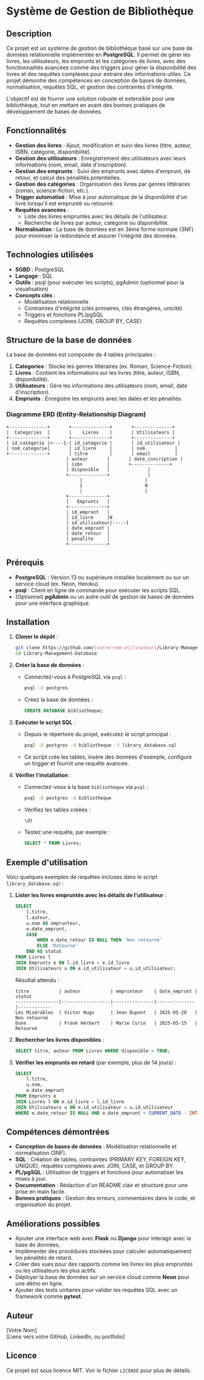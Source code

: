 # Système de Gestion de Bibliothèque

## Description
Ce projet est un système de gestion de bibliothèque basé sur une base de données relationnelle implémentée en **PostgreSQL**. Il permet de gérer les livres, les utilisateurs, les emprunts et les catégories de livres, avec des fonctionnalités avancées comme des triggers pour gérer la disponibilité des livres et des requêtes complexes pour extraire des informations utiles. Ce projet démontre des compétences en conception de bases de données, normalisation, requêtes SQL, et gestion des contraintes d'intégrité.

L'objectif est de fournir une solution robuste et extensible pour une bibliothèque, tout en mettant en avant des bonnes pratiques de développement de bases de données.

## Fonctionnalités
- **Gestion des livres** : Ajout, modification et suivi des livres (titre, auteur, ISBN, catégorie, disponibilité).
- **Gestion des utilisateurs** : Enregistrement des utilisateurs avec leurs informations (nom, email, date d'inscription).
- **Gestion des emprunts** : Suivi des emprunts avec dates d'emprunt, de retour, et calcul des pénalités potentielles.
- **Gestion des catégories** : Organisation des livres par genres littéraires (roman, science-fiction, etc.).
- **Trigger automatisé** : Mise à jour automatique de la disponibilité d'un livre lorsqu'il est emprunté ou retourné.
- **Requêtes avancées** :
  - Liste des livres empruntés avec les détails de l'utilisateur.
  - Recherche de livres par auteur, catégorie ou disponibilité.
- **Normalisation** : La base de données est en 3ème forme normale (3NF) pour minimiser la redondance et assurer l'intégrité des données.

## Technologies utilisées
- **SGBD** : PostgreSQL
- **Langage** : SQL
- **Outils** : psql (pour exécuter les scripts), pgAdmin (optionnel pour la visualisation)
- **Concepts clés** :
  - Modélisation relationnelle
  - Contraintes d'intégrité (clés primaires, clés étrangères, unicité)
  - Triggers et fonctions PL/pgSQL
  - Requêtes complexes (JOIN, GROUP BY, CASE)

## Structure de la base de données
La base de données est composée de 4 tables principales :
1. **Categories** : Stocke les genres littéraires (ex. Roman, Science-Fiction).
2. **Livres** : Contient les informations sur les livres (titre, auteur, ISBN, disponibilité).
3. **Utilisateurs** : Gère les informations des utilisateurs (nom, email, date d'inscription).
4. **Emprunts** : Enregistre les emprunts avec les dates et les pénalités.

### Diagramme ERD (Entity-Relationship Diagram)
```
+--------------+       +--------------+       +--------------+
|  Categories  |       |    Livres    |       | Utilisateurs |
+--------------+       +--------------+       +--------------+
| id_categorie |<----1-| id_categorie |       | id_utilisateur |
| nom_categorie|       | id_livre     |       | nom           |
+--------------+       | titre        |       | email         |
                      | auteur       |       | date_inscription |
                      | isbn         |       +--------------+
                      | disponible   |              |
                      +--------------+              |
                           |                       |
                           1                       N
                           |                       |
                      +--------------+
                      |   Emprunts   |
                      +--------------+
                      | id_emprunt   |
                      | id_livre     |N
                      | id_utilisateur|-----1
                      | date_emprunt |
                      | date_retour  |
                      | penalite     |
                      +--------------+
```

## Prérequis
- **PostgreSQL** : Version 13 ou supérieure installée localement ou sur un service cloud (ex. Neon, Heroku).
- **psql** : Client en ligne de commande pour exécuter les scripts SQL.
- (Optionnel) **pgAdmin** ou un autre outil de gestion de bases de données pour une interface graphique.

## Installation
1. **Cloner le dépôt** :
   ```bash
   git clone https://github.com/[votre-nom-utilisateur]/Library-Management-Database.git
   cd Library-Management-Database
   ```

2. **Créer la base de données** :
   - Connectez-vous à PostgreSQL via `psql` :
     ```bash
     psql -U postgres
     ```
   - Créez la base de données :
     ```sql
     CREATE DATABASE bibliotheque;
     ```

3. **Exécuter le script SQL** :
   - Depuis le répertoire du projet, exécutez le script principal :
     ```bash
     psql -U postgres -d bibliotheque -f library_database.sql
     ```
   - Ce script crée les tables, insère des données d'exemple, configure un trigger et fournit une requête avancée.

4. **Vérifier l'installation** :
   - Connectez-vous à la base `bibliotheque` via `psql` :
     ```bash
     psql -U postgres -d bibliotheque
     ```
   - Vérifiez les tables créées :
     ```sql
     \dt
     ```
   - Testez une requête, par exemple :
     ```sql
     SELECT * FROM Livres;
     ```

## Exemple d'utilisation
Voici quelques exemples de requêtes incluses dans le script `library_database.sql` :

1. **Lister les livres empruntés avec les détails de l'utilisateur** :
   ```sql
   SELECT 
       l.titre, 
       l.auteur, 
       u.nom AS emprunteur, 
       e.date_emprunt,
       CASE 
           WHEN e.date_retour IS NULL THEN 'Non retourné'
           ELSE 'Retourné'
       END AS statut
   FROM Livres l
   JOIN Emprunts e ON l.id_livre = e.id_livre
   JOIN Utilisateurs u ON e.id_utilisateur = u.id_utilisateur;
   ```

   Résultat attendu :
   ```
   titre           | auteur           | emprunteur    | date_emprunt | statut
   ----------------|------------------|---------------|--------------|------------
   Les Misérables  | Victor Hugo      | Jean Dupont   | 2025-05-20   | Non retourné
   Dune            | Frank Herbert    | Marie Curie   | 2025-05-15   | Retourné
   ```

2. **Rechercher les livres disponibles** :
   ```sql
   SELECT titre, auteur FROM Livres WHERE disponible = TRUE;
   ```

3. **Vérifier les emprunts en retard** (par exemple, plus de 14 jours) :
   ```sql
   SELECT 
       l.titre, 
       u.nom, 
       e.date_emprunt 
   FROM Emprunts e
   JOIN Livres l ON e.id_livre = l.id_livre
   JOIN Utilisateurs u ON e.id_utilisateur = u.id_utilisateur
   WHERE e.date_retour IS NULL AND e.date_emprunt < CURRENT_DATE - INTERVAL '14 days';
   ```

## Compétences démontrées
- **Conception de bases de données** : Modélisation relationnelle et normalisation (3NF).
- **SQL** : Création de tables, contraintes (PRIMARY KEY, FOREIGN KEY, UNIQUE), requêtes complexes avec JOIN, CASE, et GROUP BY.
- **PL/pgSQL** : Utilisation de triggers et fonctions pour automatiser les mises à jour.
- **Documentation** : Rédaction d'un README clair et structuré pour une prise en main facile.
- **Bonnes pratiques** : Gestion des erreurs, commentaires dans le code, et organisation du projet.

## Améliorations possibles
- Ajouter une interface web avec **Flask** ou **Django** pour interagir avec la base de données.
- Implémenter des procédures stockées pour calculer automatiquement les pénalités de retard.
- Créer des vues pour des rapports comme les livres les plus empruntés ou les utilisateurs les plus actifs.
- Déployer la base de données sur un service cloud comme **Neon** pour une démo en ligne.
- Ajouter des tests unitaires pour valider les requêtes SQL avec un framework comme **pytest**.

## Auteur
[Votre Nom]  
[Liens vers votre GitHub, LinkedIn, ou portfolio]

## Licence
Ce projet est sous licence MIT. Voir le fichier `LICENSE` pour plus de détails.
